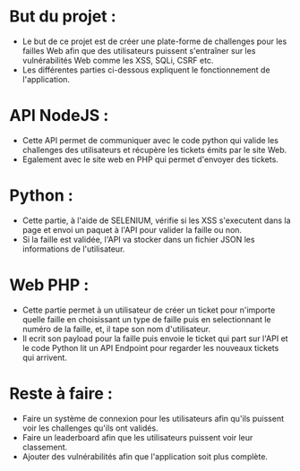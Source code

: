 # But du projet :
- Le but de ce projet est de créer une plate-forme de challenges pour les failles Web afin que des utilisateurs puissent s'entraîner sur les vulnérabilités Web comme les XSS, SQLi, CSRF etc.
- Les différentes parties ci-dessous expliquent le fonctionnement de l'application.

# API NodeJS :
- Cette API permet de communiquer avec le code python qui valide les challenges des utilisateurs et récupère les tickets émits par le site Web.
- Egalement avec le site web en PHP qui permet d'envoyer des tickets.

# Python :
- Cette partie, à l'aide de SELENIUM, vérifie si les XSS s'executent dans la page et envoi un paquet à l'API pour valider la faille ou non.
- Si la faille est validée, l'API va stocker dans un fichier JSON les informations de l'utilisateur.

# Web PHP :
- Cette partie permet à un utilisateur de créer un ticket pour n'importe quelle faille en choisissant un type de faille puis en selectionnant le numéro de la faille, et, il tape son nom d'utilisateur.
- Il ecrit son payload pour la faille puis envoie le ticket qui part sur l'API et le code Python lit un API Endpoint pour regarder les nouveaux tickets qui arrivent.

# Reste à faire :
- Faire un système de connexion pour les utilisateurs afin qu'ils puissent voir les challenges qu'ils ont validés.
- Faire un leaderboard afin que les utilisateurs puissent voir leur classement.
- Ajouter des vulnérabilités afin que l'application soit plus complète.
